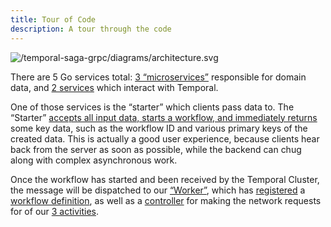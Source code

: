 ```yaml
---
title: Tour of Code
description: A tour through the code
---
```


![/temporal-saga-grpc/diagrams/architecture.svg](/temporal-saga-grpc/diagrams/architecture.svg)

There are 5 Go services total: [3 “microservices”][domain-services] responsible for
domain data, and [2 services][temporal-services] which interact with Temporal.

One of those services is the “starter” which clients pass data to. The “Starter”
[accepts all input data, starts a workflow, and immediately returns][starter]
some key data, such as the workflow ID and various primary keys of the created
data. This is actually a good user experience, because clients hear back from
the server as soon as possible, while the backend can chug along with complex
asynchronous work.

Once the workflow has started and been received by the Temporal Cluster, the 
message will be dispatched to our [“Worker”][worker], which has
[registered][register] a [workflow definition][workflow-definition], as well as
a [controller][controller] for making the network requests for of our 
[3 activities][execute-activity].

[worker]: https://github.com/kevinmichaelchen/temporal-saga-grpc/blob/v0.1.0/cmd/saga/worker/app/worker/worker.go#L109-L152
[register]: https://github.com/kevinmichaelchen/temporal-saga-grpc/blob/v0.1.0/cmd/saga/worker/app/worker/worker.go#L126-L132
[workflow-definition]: https://github.com/kevinmichaelchen/temporal-saga-grpc/blob/v0.1.0/pkg/saga/workflow.go
[controller]: https://github.com/kevinmichaelchen/temporal-saga-grpc/blob/v0.1.0/pkg/saga/activity.go
[execute-activity]: https://github.com/kevinmichaelchen/temporal-saga-grpc/blob/v0.1.0/pkg/saga/workflow.go#L39-L55
[starter]: https://github.com/kevinmichaelchen/temporal-saga-grpc/blob/v0.1.0/cmd/saga/start/service/service.go
[domain-services]: https://github.com/kevinmichaelchen/temporal-saga-grpc/tree/v0.1.0/cmd/svc
[temporal-services]: https://github.com/kevinmichaelchen/temporal-saga-grpc/tree/v0.1.0/cmd/saga